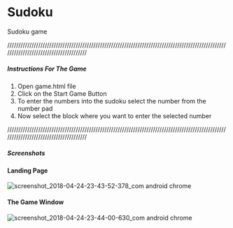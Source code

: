 # Sudoku
Sudoku game 

///////////////////////////////////////////////////////////////////////////////////////////////////////////////////////////////////////
<h5>Instructions For The Game</h5>

<ol>
  <li>Open game.html file</li>
  <li>Click on the Start Game Button</li>
  <li>To enter the numbers into the sudoku select the number from the number pad</li>
  <li>Now select the block where you want to enter the selected number</li>
</ol>

///////////////////////////////////////////////////////////////////////////////////////////////////////////////////////////////////////

<h5>Screenshots</h5>
<h4>Landing Page</h4>

![screenshot_2018-04-24-23-43-52-378_com android chrome](https://user-images.githubusercontent.com/28590544/39206373-13e3773a-47b2-11e8-84ac-8d1f4d9ff17e.png)



<h4>The Game Window</h4>

![screenshot_2018-04-24-23-44-00-630_com android chrome](https://user-images.githubusercontent.com/28590544/39206657-e09c5080-47b2-11e8-9c66-de7a64a50281.png)

